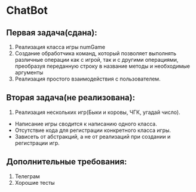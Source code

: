 ﻿# ChatBot
## Первая задача(сдана):
1) Реализация класса игры numGame
2) Создание обработчика команд, который позволяет выполнять различные операции как с игрой,
 так и с другими операциями, преобразуя переданную строку в название методы и необходимые аргументы
3) Реализация простого взаимодействия с пользователем.

## Вторая задача(не реализована):
1) Реализация нескольких игр(Быки и коровы, ЧГК, угадай число).
- Написание игры сводится к написанию одного класса.
- Отсутствие кода для регистрации конкретного класса игры.
- Зависеть от абстракций, а не от реализаций при создании и регистрации игр.

## Дополнительные требования:
1) Телеграм 
2) Хорошие тесты 
